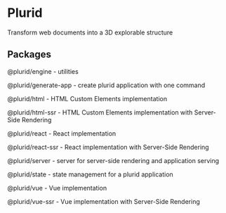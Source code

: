 # Plurid

Transform web documents into a 3D explorable structure


## Packages

@plurid/engine - utilities

@plurid/generate-app - create plurid application with one command

@plurid/html - HTML Custom Elements implementation

@plurid/html-ssr - HTML Custom Elements implementation with Server-Side Rendering

@plurid/react - React implementation

@plurid/react-ssr - React implementation with Server-Side Rendering

@plurid/server - server for server-side rendering and application serving

@plurid/state - state management for a plurid application

@plurid/vue - Vue implementation

@plurid/vue-ssr - Vue implementation with Server-Side Rendering
